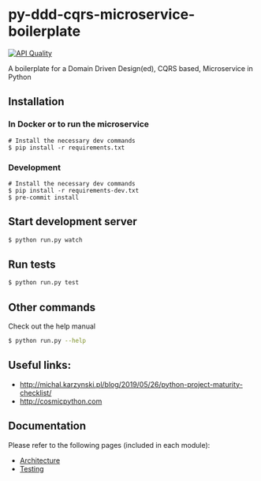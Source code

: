 # py-ddd-cqrs-microservice-boilerplate

[![API Quality](https://github.com/nicfix/py-ddd-cqrs-microservice-boilerplate/actions/workflows/qualityChecks.yml/badge.svg)](https://github.com/nicfix/py-ddd-cqrs-microservice-boilerplate/actions/workflows/qualityChecks.yml)

A boilerplate for a Domain Driven Design(ed), CQRS based, Microservice in Python

## Installation

### In Docker or to run the microservice

```
# Install the necessary dev commands
$ pip install -r requirements.txt
```

### Development

```
# Install the necessary dev commands
$ pip install -r requirements-dev.txt
$ pre-commit install
```

## Start development server

```bash
$ python run.py watch
```

## Run tests

```bash
$ python run.py test
```

## Other commands

Check out the help manual

```bash
$ python run.py --help
```

## Useful links:

* http://michal.karzynski.pl/blog/2019/05/26/python-project-maturity-checklist/
* http://cosmicpython.com

## Documentation

Please refer to the following pages (included in each module):

* [Architecture](./docs/Architecture.md)
* [Testing](tests/README.md)
